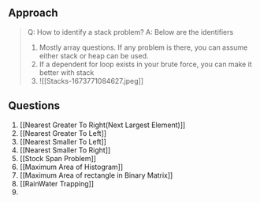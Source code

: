 ## Approach
>Q: How to identify a stack problem?
>A: Below are the identifiers
>1) Mostly array questions. If any problem is there, you can assume either stack or heap can be used.
>2) If a dependent for loop exists in your brute force, you can make it better with stack
>	1) ![[Stacks-1673771084627.jpeg]]

## Questions
1) [[Nearest Greater To Right(Next Largest Element)]]
2) [[Nearest Greater To Left]]
3) [[Nearest Smaller To Left]]
4) [[Nearest Smaller To Right]]
5) [[Stock Span Problem]]
6) [[Maximum Area of Histogram]]
7) [[Maximum Area of rectangle in Binary Matrix]]
8) [[RainWater Trapping]]
9) 